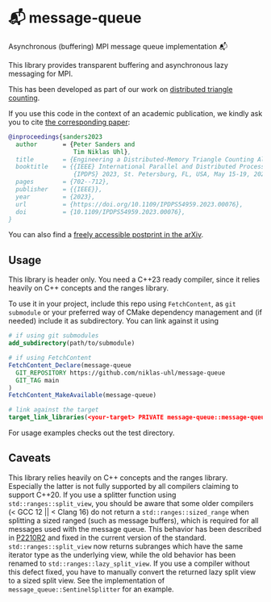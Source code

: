 # 📬 message-queue
Asynchronous (buffering) MPI message queue implementation 📬

This library provides transparent buffering and asynchronous lazy messaging for MPI.

This has been developed as part of our work on [distributed triangle counting](https://github.com/niklas-uhl/katric).

If you use this code in the context of an academic publication, we kindly ask you to cite [the corresponding paper](https://doi.org/10.1109/IPDPS54959.2023.00076):

```bibtex
@inproceedings{sanders2023
  author       = {Peter Sanders and
                  Tim Niklas Uhl},
  title        = {Engineering a Distributed-Memory Triangle Counting Algorithm},
  booktitle    = {{IEEE} International Parallel and Distributed Processing Symposium,
                  {IPDPS} 2023, St. Petersburg, FL, USA, May 15-19, 2023},
  pages        = {702--712},
  publisher    = {{IEEE}},
  year         = {2023},
  url          = {https://doi.org/10.1109/IPDPS54959.2023.00076},
  doi          = {10.1109/IPDPS54959.2023.00076},
}
```

You can also find a [freely accessible postprint in the arXiv](https://arxiv.org/abs/2302.11443).

## Usage
This library is header only. You need a C++23 ready compiler, since it relies heavily on C++ concepts and the ranges library.

To use it in your project, include this repo using `FetchContent`, as `git submodule` or your preferred way of CMake dependency management and (if needed) include it as subdirectory. You can link against it using

``` cmake
# if using git submodules
add_subdirectory(path/to/submodule)

# if using FetchContent
FetchContent_Declare(message-queue
  GIT_REPOSITORY https://github.com/niklas-uhl/message-queue
  GIT_TAG main
)
FetchContent_MakeAvailable(message-queue)

# link against the target
target_link_libraries(<your-target> PRIVATE message-queue::message-queue)
```

For usage examples checks out the test directory.

## Caveats
This library relies heavily on C++ concepts and the ranges
library. Especially the latter is not fully supported by all compilers
claiming to support C++20. If you use a splitter function using
`std::ranges::split_view`, you should be aware that some older
compilers (< GCC 12 || < Clang 16) do not return a
`std::ranges::sized_range` when splitting a sized ranged (such as
message buffers), which is required for all messages used with the
message queue. This behavior has been described in
[P2210R2](https://wg21.link/P2210R2) and fixed in the current version
of the standard. `std::ranges::split_view` now returns subranges which
have the same iterator type as the underlying view, while the old
behavior has been renamed to `std::ranges::lazy_split_view`. If you
use a compiler without this defect fixed, you have to manually convert
the returned lazy split view to a sized split view. See the
implementation of `message_queue::SentinelSplitter` for an example.


